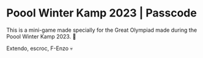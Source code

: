 # Poool Winter Kamp 2023 | Passcode

This is a mini-game made specially for the Great Olympiad made during the Poool Winter Kamp 2023. 👾

Extendo, escroc, F-Enzo 💀